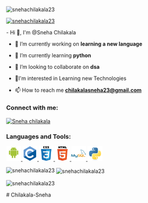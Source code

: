 <h1 align="center"> <h1>
<h3 align="center"></h3>

<p align="left"> <img src="https://komarev.com/ghpvc/?username=snehachilakala23&label=Profile%20views&color=0e75b6&style=flat" alt="snehachilakala23" /> </p>

<p align="left"> <a href="https://github.com/ryo-ma/github-profile-trophy"><img src="https://github-profile-trophy.vercel.app/?username=snehachilakala23" alt="snehachilakala23" /></a> </p>
-  Hi 👋, I'm @Sneha Chilakala 

- 🔭 I’m currently working on **learning a new language**

- 🌱 I’m currently learning **python**

- 👯 I’m looking to collaborate on **dsa**

- 👀I'm interested in Learning new Technologies

- 📫 How to reach me **chilakalasneha23@gmail.com**

<h3 align="left">Connect with me:</h3>
<p align="left">
<a href="https://linkedin.com/in/snehchilakala" target="blank"><img align="center" src="https://raw.githubusercontent.com/rahuldkjain/github-profile-readme-generator/master/src/images/icons/Social/linked-in-alt.svg" alt="Sneha chilakala" height="30" width="40" /></a>
</p>

<h3 align="left">Languages and Tools:</h3>
<p align="left"> <a href="https://developer.android.com" target="_blank" rel="noreferrer"> <img src="https://raw.githubusercontent.com/devicons/devicon/master/icons/android/android-original-wordmark.svg" alt="android" width="40" height="40"/> </a> <a href="https://www.cprogramming.com/" target="_blank" rel="noreferrer"> <img src="https://raw.githubusercontent.com/devicons/devicon/master/icons/c/c-original.svg" alt="c" width="40" height="40"/> </a> <a href="https://www.w3schools.com/css/" target="_blank" rel="noreferrer"> <img src="https://raw.githubusercontent.com/devicons/devicon/master/icons/css3/css3-original-wordmark.svg" alt="css3" width="40" height="40"/> </a> <a href="https://www.w3.org/html/" target="_blank" rel="noreferrer"> <img src="https://raw.githubusercontent.com/devicons/devicon/master/icons/html5/html5-original-wordmark.svg" alt="html5" width="40" height="40"/> </a> <a href="https://www.mysql.com/" target="_blank" rel="noreferrer"> <img src="https://raw.githubusercontent.com/devicons/devicon/master/icons/mysql/mysql-original-wordmark.svg" alt="mysql" width="40" height="40"/> </a> <a href="https://www.python.org" target="_blank" rel="noreferrer"> <img src="https://raw.githubusercontent.com/devicons/devicon/master/icons/python/python-original.svg" alt="python" width="40" height="40"/> </a> </p>

<p><img align="left" src="https://github-readme-stats.vercel.app/api/top-langs?username=snehachilakala23&show_icons=true&locale=en&layout=compact" alt="snehachilakala23" /></p>

<p>&nbsp;<img align="center" src="https://github-readme-stats.vercel.app/api?username=snehachilakala23&show_icons=true&locale=en" alt="snehachilakala23" /></p>

<p><img align="center" src="https://github-readme-streak-stats.herokuapp.com/?user=snehachilakala23&" alt="snehachilakala23" /></p>
# Chilakala-Sneha
